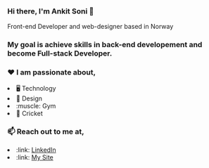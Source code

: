 ### Hi there, I'm Ankit Soni 👋
Front-end Developer and web-designer based in Norway

### My goal is achieve skills in back-end developement and become Full-stack Developer.



### :heart: I am passionate about,
<li> 🖥 Technology</li>
<li> 🎨 Design</li>
<li> :muscle: Gym</li>
<li> 🤩 Cricket</li>

### 📫 Reach out to me at,
<li>:link: <a href="https://www.linkedin.com/in/ankit-soni-78177b1a/">LinkedIn</a></li>
<li>:link: <a href="https://ankitsoni.netlify.app/">My Site</a></li>


<!--
**aktson/aktson** is a ✨ _special_ ✨ repository because its `README.md` (this file) appears on your GitHub profile.
-->
